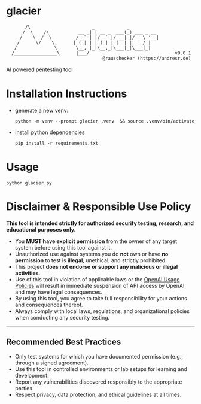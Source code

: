 # glacier

           /\                       _            _    
          /  \    /\           __ _| | __ _  ___(_) ___ _ __  
         /    \  /  \         / _` | |/ _` |/ __| |/ _ \ '__|     
        /      \/    \       | (_| | | (_| | (__| |  __/ |   
       /              \       \__, |_|\__,_|\___|_|\___|_|  
      /________________\      |___/                                v0.0.1
                                        @rauschecker (https://andresr.de)


AI powered pentesting tool

# Installation Instructions
  - generate a new venv:
  
        python -m venv --prompt glacier .venv  && source .venv/bin/activate
  - install python dependencies
  
        pip install -r requirements.txt


# Usage
    python glacier.py

# Disclaimer & Responsible Use Policy

**This tool is intended strictly for authorized security testing, research, and educational purposes only.**

- You **MUST have explicit permission** from the owner of any target system before using this tool against it.
- Unauthorized use against systems you do **not** own or have **no permission** to test is **illegal**, unethical, and strictly prohibited.
- This project **does not endorse or support any malicious or illegal activities**.
- Use of this tool in violation of applicable laws or the [OpenAI Usage Policies](https://openai.com/policies/usage-policies) will result in immediate suspension of API access by OpenAI and may have legal consequences.
- By using this tool, you agree to take full responsibility for your actions and consequences thereof.
- Always comply with local laws, regulations, and organizational policies when conducting any security testing.

---

## Recommended Best Practices

- Only test systems for which you have documented permission (e.g., through a signed agreement).
- Use this tool in controlled environments or lab setups for learning and development.
- Report any vulnerabilities discovered responsibly to the appropriate parties.
- Respect privacy, data protection, and ethical guidelines at all times.
